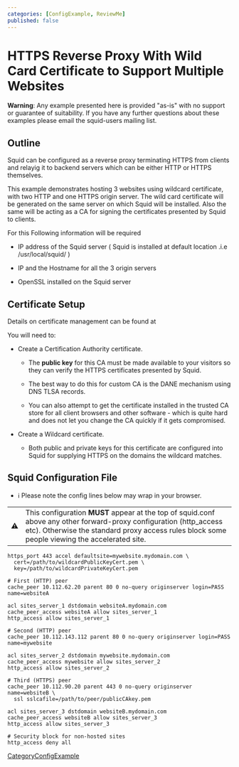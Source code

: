 ```yaml
---
categories: [ConfigExample, ReviewMe]
published: false
---
```

# HTTPS Reverse Proxy With Wild Card Certificate to Support Multiple Websites

**Warning**: Any example presented here is provided "as-is" with no
support or guarantee of suitability. If you have any further questions
about these examples please email the squid-users mailing list.

## Outline

Squid can be configured as a reverse proxy terminating HTTPS from
clients and relayig it to backend servers which can be either HTTP or
HTTPS themselves.

This example demonstrates hosting 3 websites using wildcard certificate,
with two HTTP and one HTTPS origin server. The wild card certificate
will be generated on the same server on which Squid will be installed.
Also the same will be acting as a CA for signing the certificates
presented by Squid to clients.

For this Following information will be required

  - IP address of the Squid server ( Squid is installed at default
    location .i.e /usr/local/squid/ )

  - IP and the Hostname for all the 3 origin servers

  - OpenSSL installed on the Squid server

## Certificate Setup

Details on certificate management can be found at
[](http://www.tldp.org/HOWTO/SSL-Certificates-HOWTO/c118.html)

You will need to:

  - Create a Certification Authority certificate.
    
      - The **public key** for this CA must be made available to your
        visitors so they can verify the HTTPS certificates presented by
        Squid.
    
      - The best way to do this for custom CA is the DANE mechanism
        using DNS TLSA records.
    
      - You can also attempt to get the certificate installed in the
        trusted CA store for all client browsers and other software -
        which is quite hard and does not let you change the CA quickly
        if it gets compromised.

  - Create a Wildcard certificate.
    
      - Both public and private keys for this certificate are configured
        into Squid for supplying HTTPS on the domains the wildcard
        matches.

## Squid Configuration File

  - :information_source:
    Please note the config lines below may wrap in your browser.

|                                                                      |                                                                                                                                                                                                                       |
| -------------------------------------------------------------------- | --------------------------------------------------------------------------------------------------------------------------------------------------------------------------------------------------------------------- |
| :warning: | This configuration **MUST** appear at the top of squid.conf above any other forward-proxy configuration (http_access etc). Otherwise the standard proxy access rules block some people viewing the accelerated site. |

    https_port 443 accel defaultsite=mywebsite.mydomain.com \
      cert=/path/to/wildcardPublicKeyCert.pem \
      key=/path/to/wildcardPrivateKeyCert.pem
    
    # First (HTTP) peer
    cache_peer 10.112.62.20 parent 80 0 no-query originserver login=PASS name=websiteA
    
    acl sites_server_1 dstdomain websiteA.mydomain.com
    cache_peer_access websiteA allow sites_server_1
    http_access allow sites_server_1
    
    # Second (HTTP) peer
    cache_peer 10.112.143.112 parent 80 0 no-query originserver login=PASS name=mywebsite
    
    acl sites_server_2 dstdomain mywebsite.mydomain.com
    cache_peer_access mywebsite allow sites_server_2
    http_access allow sites_server_2
    
    # Third (HTTPS) peer
    cache_peer 10.112.90.20 parent 443 0 no-query originserver name=websiteB \
      ssl sslcafile=/path/to/peer/publicCAkey.pem
    
    acl sites_server_3 dstdomain websiteB.mydomain.com
    cache_peer_access websiteB allow sites_server_3
    http_access allow sites_server_3
    
    # Security block for non-hosted sites
    http_access deny all

[CategoryConfigExample](/CategoryConfigExample)

